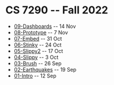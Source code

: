 # CS 7290 -- Fall 2022

* [09-Dashboards](09-Dashboards.md) -- 14 Nov
* [08-Prototype](08-Prototype.md) -- 7 Nov
* [07-Embed](07-Embed.md) -- 31 Oct 
* [06-Stinky](06-Stinky.md) -- 24 Oct 
* [05-Slippy2](05-Slippy2.md) -- 17 Oct 
* [04-Slippy](04-Slippy.md) -- 3 Oct 
* [03-Brush](03-Brush.md) -- 26 Sep
* [02-Earthquakes](02-Earthquakes.md) -- 19 Sep
* [01-Intro](01-Intro.md) -- 12 Sep
